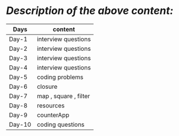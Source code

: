 # _Description of the above content:_

| Days   | content               |
| ------ | --------------------- |
| Day-1  | interview questions   |
| Day-2  | interview questions   |
| Day-3  | interview questions   |
| Day-4  | interview questions   |
| Day-5  | coding problems       |
| Day-6  | closure               |
| Day-7  | map , square , filter |
| Day-8  | resources             |
| Day-9  | counterApp            |
| Day-10 | coding questions      |

